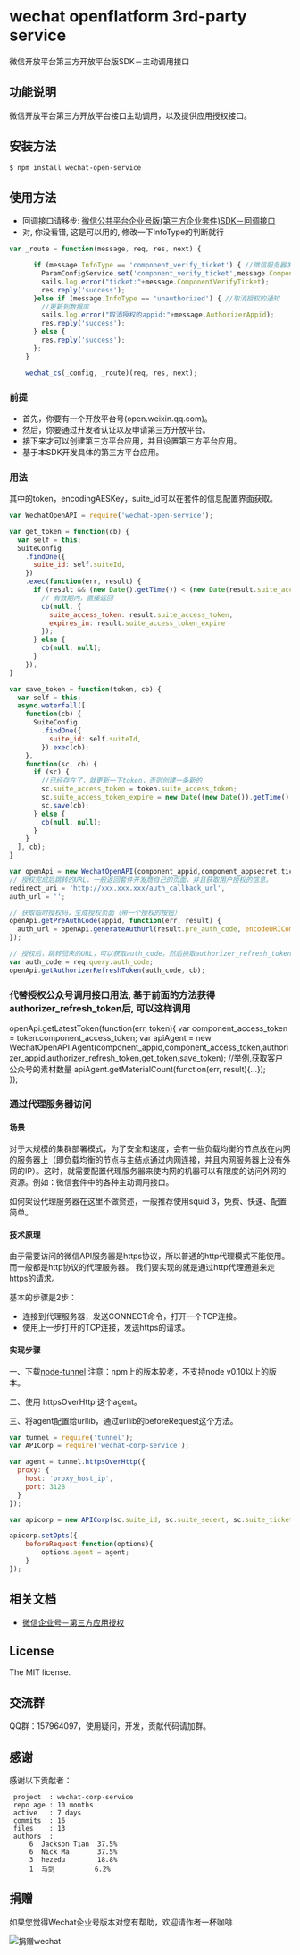 wechat openflatform 3rd-party service
====================

微信开放平台第三方开放平台版SDK－主动调用接口


## 功能说明

微信开放平台第三方开放平台接口主动调用，以及提供应用授权接口。

## 安装方法

```sh
$ npm install wechat-open-service
```

## 使用方法

- 回调接口请移步: [微信公共平台企业号版(第三方企业套件)SDK－回调接口](https://github.com/node-webot/wechat-corp-service-callback)
- 对, 你没看错, 这是可以用的, 修改一下InfoType的判断就行

```js
var _route = function(message, req, res, next) {

      if (message.InfoType == 'component_verify_ticket') { //微信服务器发过来的票，每10分钟发一次
        ParamConfigService.set('component_verify_ticket',message.ComponentVerifyTicket);
        sails.log.error("ticket:"+message.ComponentVerifyTicket);
        res.reply('success');
      }else if (message.InfoType == 'unauthorized') { //取消授权的通知
        //更新到数据库
        sails.log.error("取消授权的appid:"+message.AuthorizerAppid);
        res.reply('success');
      } else {
        res.reply('success');
      };
    }

    wechat_cs(_config, _route)(req, res, next);
```


### 前提

- 首先，你要有一个开放平台号(open.weixin.qq.com)。
- 然后，你要通过开发者认证以及申请第三方开放平台。
- 接下来才可以创建第三方平台应用，并且设置第三方平台应用。
- 基于本SDK开发具体的第三方平台应用。

### 用法

其中的token，encodingAESKey，suite_id可以在套件的信息配置界面获取。

```js
var WechatOpenAPI = require('wechat-open-service');

var get_token = function(cb) {
  var self = this;
  SuiteConfig
    .findOne({
      suite_id: self.suiteId,
    })
    .exec(function(err, result) {
      if (result && (new Date().getTime()) < (new Date(result.suite_access_token_expire)).getTime()) {
        // 有效期内，直接返回
        cb(null, {
          suite_access_token: result.suite_access_token,
          expires_in: result.suite_access_token_expire
        });
      } else {
        cb(null, null);
      }
    });
}

var save_token = function(token, cb) {
  var self = this;
  async.waterfall([
    function(cb) {
      SuiteConfig
        .findOne({
          suite_id: self.suiteId,
        }).exec(cb);
    },
    function(sc, cb) {
      if (sc) {
        //已经存在了，就更新一下token，否则创建一条新的
        sc.suite_access_token = token.suite_access_token;
        sc.suite_access_token_expire = new Date((new Date()).getTime() + 7190000);
        sc.save(cb);
      } else {
        cb(null, null);
      }
    }
  ], cb);
}

var openApi = new WechatOpenAPI(component_appid,component_appsecret,ticket,get_token,save_token);
// 授权完成后跳转的URL，一般返回套件开发商自己的页面，并且获取用户授权的信息。
redirect_uri = 'http://xxx.xxx.xxx/auth_callback_url',
auth_url = '';

// 获取临时授权码，生成授权页面（带一个授权的按钮）
openApi.getPreAuthCode(appid, function(err, result) {
  auth_url = openApi.generateAuthUrl(result.pre_auth_code, encodeURIComponent(redirect_uri));
});

// 授权后，跳转回来的URL，可以获取auth_code，然后换取authorizer_refresh_token。得到永久授权之后就能知道是哪个微信公众号appid了(authorizer_appid)。
var auth_code = req.query.auth_code;
openApi.getAuthorizerRefreshToken(auth_code, cb);

```

### 代替授权公众号调用接口用法, 基于前面的方法获得authorizer_refresh_token后, 可以这样调用
openApi.getLatestToken(function(err, token){
	var component_access_token = token.component_access_token;
	var apiAgent = new WechatOpenAPI.Agent(component_appid,component_access_token,authorizer_appid,authorizer_refresh_token,get_token,save_token);
		//举例,获取客户公众号的素材数量
	apiAgent.getMaterialCount(function(err, result){...});	
});

### 通过代理服务器访问

#### 场景

对于大规模的集群部署模式，为了安全和速度，会有一些负载均衡的节点放在内网的服务器上（即负载均衡的节点与主结点通过内网连接，并且内网服务器上没有外网的IP）。这时，就需要配置代理服务器来使内网的机器可以有限度的访问外网的资源。例如：微信套件中的各种主动调用接口。

如何架设代理服务器在这里不做赘述，一般推荐使用squid 3，免费、快速、配置简单。

#### 技术原理

由于需要访问的微信API服务器是https协议，所以普通的http代理模式不能使用。
而一般都是http协议的代理服务器。
我们要实现的就是通过http代理通道来走https的请求。

基本的步骤是2步：

- 连接到代理服务器，发送CONNECT命令，打开一个TCP连接。
- 使用上一步打开的TCP连接，发送https的请求。

#### 实现步骤

一、下载[node-tunnel](https://github.com/koichik/node-tunnel) 注意：npm上的版本较老，不支持node v0.10以上的版本。

二、使用 httpsOverHttp 这个agent。

三、将agent配置给urllib，通过urllib的beforeRequest这个方法。

```js
var tunnel = require('tunnel');
var APICorp = require('wechat-corp-service');

var agent = tunnel.httpsOverHttp({
  proxy: {
    host: 'proxy_host_ip',
    port: 3128
  }
});

var apicorp = new APICorp(sc.suite_id, sc.suite_secert, sc.suite_ticket, get_token, save_token);

apicorp.setOpts({
    beforeRequest:function(options){
        options.agent = agent;
    }
});

```

## 相关文档
- [微信企业号－第三方应用授权](http://qydev.weixin.qq.com/wiki/index.php?title=%E7%AC%AC%E4%B8%89%E6%96%B9%E5%BA%94%E7%94%A8%E6%8E%88%E6%9D%83)


## License
The MIT license.

## 交流群
QQ群：157964097，使用疑问，开发，贡献代码请加群。

## 感谢
感谢以下贡献者：
```
 project  : wechat-corp-service
 repo age : 10 months
 active   : 7 days
 commits  : 16
 files    : 13
 authors  :
     6  Jackson Tian  37.5%
     6  Nick Ma       37.5%
     3  hezedu        18.8%
     1  马剑          6.2%

```

## 捐赠
如果您觉得Wechat企业号版本对您有帮助，欢迎请作者一杯咖啡

![捐赠wechat](https://cloud.githubusercontent.com/assets/327019/2941591/2b9e5e58-d9a7-11e3-9e80-c25aba0a48a1.png)

